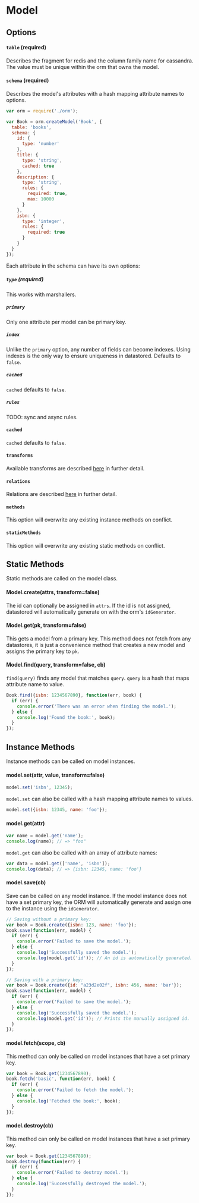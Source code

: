 Model
=====


Options
-------

#### `table` (required)
Describes the fragment for redis and the column family name for cassandra. The value must be unique within the orm that owns the model.

#### `schema` (required)
Describes the model's attributes with a hash mapping attribute names to options.

```js
var orm = require('./orm');

var Book = orm.createModel('Book', {
  table: 'books',
  schema: {
    id: {
      type: 'number'
    },
    title: {
      type: 'string',
      cached: true
    },
    description: {
      type: 'string',
      rules: {
        required: true,
        max: 10000
      }
    },
    isbn: {
      type: 'integer',
      rules: {
        required: true
      }
    }
  }
});
```

Each attribute in the schema can have its own options:

##### `type` (required)
This works with marshallers.

##### `primary`
Only one attribute per model can be primary key.

##### `index`
Unlike the `primary` option, any number of fields can become indexes. Using indexes is the only way to ensure uniqueness in datastored. Defaults to `false`.

##### `cached`
`cached` defaults to `false`.

##### `rules`
TODO: sync and async rules.

#### `cached`
`cached` defaults to `false`.

#### `transforms`
Available transforms are described [here](transforms.md) in further detail.

#### `relations`
Relations are described [here](relations.md) in further detail.

#### `methods`
This option will overwrite any existing instance methods on conflict.

#### `staticMethods`
This option will overwrite any existing static methods on conflict.


Static Methods
--------------
Static methods are called on the model class.

#### Model.create(attrs, transform=false)
The id can optionally be assigned in `attrs`. If the id is not assigned, datastored will automatically generate on with the orm's `idGenerator`.

#### Model.get(pk, transform=false)
This gets a model from a primary key. This method does not fetch from any datastores, it is just a convenience method that creates a new model and assigns the primary key to `pk`.

#### Model.find(query, transform=false, cb)
`find(query)` finds any model that matches `query`. `query` is a hash that maps attribute name to value.

```js
Book.find({isbn: 1234567890}, function(err, book) {
  if (err) {
    console.error('There was an error when finding the model.');
  } else {
    console.log('Found the book:', book);
  }
});
```


Instance Methods
----------------
Instance methods can be called on model instances.

#### model.set(attr, value, transform=false)
```js
model.set('isbn', 12345);
```

`model.set` can also be called with a hash mapping attribute names to values.

```js
model.set({isbn: 12345, name: 'foo'});
```

#### model.get(attr)
```js
var name = model.get('name');
console.log(name); // => "foo"
```

`model.get` can also be called with an array of attribute names:

```js
var data = model.get(['name', 'isbn']);
console.log(data); // => {isbn: 12345, name: 'foo'}
```

#### model.save(cb)
Save can be called on any model instance. If the model instance does not have a set primary key, the ORM will automatically generate and assign one to the instance using the `idGenerator`.

```js
// Saving without a primary key:
var book = Book.create({isbn: 123, name: 'foo'});
book.save(function(err, model) {
  if (err) {
    console.error('Failed to save the model.');
  } else {
    console.log('Successfully saved the model.');
    console.log(model.get('id')); // An id is automatically generated.
  }
});

// Saving with a primary key:
var book = Book.create({id: "a23d2e02f", isbn: 456, name: 'bar'});
book.save(function(err, model) {
  if (err) {
    console.error('Failed to save the model.');
  } else {
    console.log('Successfully saved the model.');
    console.log(model.get('id')); // Prints the manually assigned id.
  }
});
```

#### model.fetch(scope, cb)
This method can only be called on model instances that have a set primary key.

```js
var book = Book.get(1234567890);
book.fetch('basic', function(err, book) {
  if (err) {
    console.error('Failed to fetch the model.');
  } else {
    console.log('Fetched the book:', book);
  }
});
```

#### model.destroy(cb)
This method can only be called on model instances that have a set primary key.

```js
var book = Book.get(1234567890);
book.destroy(function(err) {
  if (err) {
    console.error('Failed to destroy model.');
  } else {
    console.log('Successfully destroyed the model.');
  }
});
```
